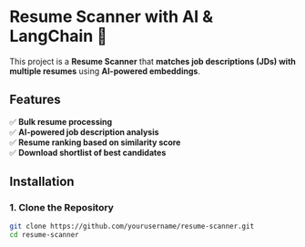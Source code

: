 # Resume Scanner with AI & LangChain 🚀

This project is a **Resume Scanner** that **matches job descriptions (JDs) with multiple resumes** using **AI-powered embeddings**.

## Features
✅ **Bulk resume processing**  
✅ **AI-powered job description analysis**  
✅ **Resume ranking based on similarity score**  
✅ **Download shortlist of best candidates**  

## Installation
### **1. Clone the Repository**
```bash
git clone https://github.com/yourusername/resume-scanner.git
cd resume-scanner

